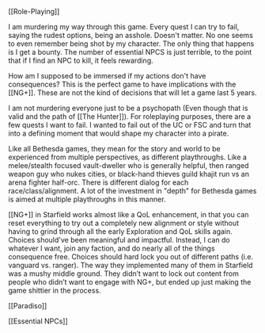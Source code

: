 [[Role-Playing]]

I am murdering my way through this game. Every quest I can try to fail, saying the rudest options, being an asshole. Doesn't matter. No one seems to even remember being shot by my character. The only thing that happens is I get a bounty. The number of essential NPCS is just terrible, to the point that if I find an NPC to kill, it feels rewarding.

How am I supposed to be immersed if my actions don't have consequences? This is the perfect game to have implications with the [[NG+]]. These are not the kind of decisions that will let a game last 5 years.

I am not murdering everyone just to be a psychopath (Even though that is valid and the path of [[The Hunter]]). For roleplaying purposes, there are a few quests I want to fail. I wanted to fail out of the UC or FSC and turn that into a defining moment that would shape my character into a pirate. 

Like all Bethesda games, they mean for the story and world to be experienced from multiple perspectives, as different playthroughs. Like a melee/stealth focused vault-dweller who is generally helpful, then ranged weapon guy who nukes cities, or black-hand thieves guild khajit run vs an arena fighter half-orc. There is different dialog for each race/class/alignment. A lot of the investment in "depth" for Bethesda games is aimed at multiple playthroughs in this manner.

[[NG+]] in Starfield works almost like a QoL enhancement, in that you can reset everything to try out a completely new alignment or style without having to grind through all the early Exploration and QoL skills again.
	Choices should've been meaningful and impactful. Instead, I can do whatever I want, join any faction, and do nearly all of the things consequence free. Choices should hard lock you out of different paths (i.e. vanguard vs. ranger).
		The way they implemented many of them in Starfield was a mushy middle ground. They didn’t want to lock out content from people who didn’t want to engage with NG+, but ended up just making the game shittier in the process.

[[Paradiso]]

[[Essential NPCs]]